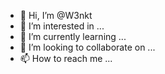 - 👋 Hi, I’m @W3nkt
- 👀 I’m interested in ...
- 🌱 I’m currently learning ...
- 💞️ I’m looking to collaborate on ...
- 📫 How to reach me ...

<!---
W3nkt/W3nkt is a ✨ special ✨ repository because its `README.md` (this file) appears on your GitHub profile.
You can click the Preview link to take a look at your changes.
--->
